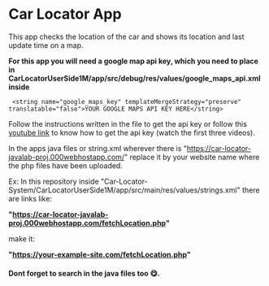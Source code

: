 # Car Locator App

This app checks the location of the car and shows its location and last update time on a map.

**For this app you will need a google map api key, which you need to place in CarLocatorUserSide1M/app/src/debug/res/values/google_maps_api.xml inside**

``` <string name="google_maps_key" templateMergeStrategy="preserve" translatable="false">YOUR GOOGLE MAPS API KEY HERE</string>```

Follow the instructions written in the file to get the api key or follow this [youtube link](https://www.youtube.com/playlist?list=PLgCYzUzKIBE-vInwQhGSdnbyJ62nixHCt) to know how to get the api key (watch the first three videos).

In the apps java files or string.xml wherever there is "https://car-locator-javalab-proj.000webhostapp.com/" replace it by your website name where the php files have been uploaded.

Ex: In this repository inside "Car-Locator-System/CarLocatorUserSide1M/app/src/main/res/values/strings.xml" there are links like:

**"https://car-locator-javalab-proj.000webhostapp.com/fetchLocation.php"**

make it:

**"https://your-example-site.com/fetchLocation.php"**

#### Dont forget to search in the java files too 😋.

